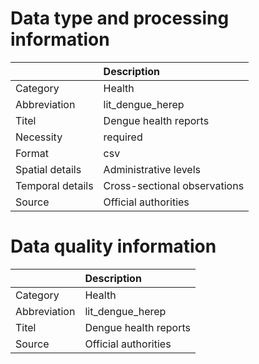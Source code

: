 # Data type and processing information 
|                  | Description                  |
|:-----------------|:-----------------------------|
| Category         | Health                       |
| Abbreviation     | lit_dengue_herep             |
| Titel            | Dengue health reports        |
| Necessity        | required                     |
| Format           | csv                          |
| Spatial details  | Administrative levels        |
| Temporal details | Cross-sectional observations |
| Source           | Official authorities         |
# Data quality information 
|              | Description           |
|:-------------|:----------------------|
| Category     | Health                |
| Abbreviation | lit_dengue_herep      |
| Titel        | Dengue health reports |
| Source       | Official authorities  |